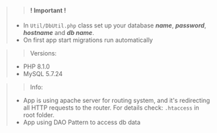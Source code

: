 >> #### ! Important !
> - In `Util/DbUtil.php` class set up your database **_name_**, **_password_**, **_hostname_** and **_db name_**. 
> - On first app start migrations run automatically

>> Versions:
> - PHP 8.1.0
> - MySQL 5.7.24

>> Info:
> - App is using apache server for routing system, and it's redirecting all HTTP requests to the router. For details check: `.htaccess` in root folder.
> - App using DAO Pattern to access db data

